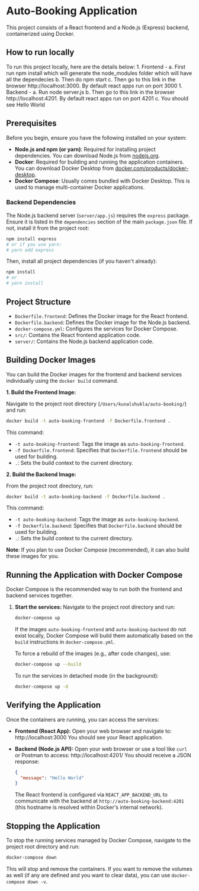 # Auto-Booking Application

This project consists of a React frontend and a Node.js (Express) backend, containerized using Docker.

## How to run locally
 To run this project locally, here are the details below:
    1. Frontend - 
        a. First run npm install which will generate the node_modules folder which will have all the dependecies
        b. Then do npm start
        c. Then go to this link in the browser http://localhost:3000. By default react apps run on port 3000
    1. Backend - 
        a. Run node server.js 
        b. Then go to this link in the browser http://localhost:4201. By default react apps run on port 4201
        c. You should see Hello World
    

## Prerequisites

Before you begin, ensure you have the following installed on your system:

-   **Node.js and npm (or yarn)**: Required for installing project dependencies. You can download Node.js from [nodejs.org](https://nodejs.org/).
-   **Docker**: Required for building and running the application containers. You can download Docker Desktop from [docker.com/products/docker-desktop](https://www.docker.com/products/docker-desktop).
-   **Docker Compose**: Usually comes bundled with Docker Desktop. This is used to manage multi-container Docker applications.

### Backend Dependencies

The Node.js backend server (`server/app.js`) requires the `express` package. Ensure it is listed in the `dependencies` section of the main `package.json` file. If not, install it from the project root:

```bash
npm install express
# or if you use yarn:
# yarn add express
```

Then, install all project dependencies (if you haven't already):
```bash
npm install
# or
# yarn install
```

## Project Structure

-   `Dockerfile.frontend`: Defines the Docker image for the React frontend.
-   `Dockerfile.backend`: Defines the Docker image for the Node.js backend.
-   `docker-compose.yml`: Configures the services for Docker Compose.
-   `src/`: Contains the React frontend application code.
-   `server/`: Contains the Node.js backend application code.

## Building Docker Images

You can build the Docker images for the frontend and backend services individually using the `docker build` command.

**1. Build the Frontend Image:**

Navigate to the project root directory (`/Users/kunalshukla/auto-booking/`) and run:

```bash
docker build -t auto-booking-frontend -f Dockerfile.frontend .
```

This command:
-   `-t auto-booking-frontend`: Tags the image as `auto-booking-frontend`.
-   `-f Dockerfile.frontend`: Specifies that `Dockerfile.frontend` should be used for building.
-   `.`: Sets the build context to the current directory.

**2. Build the Backend Image:**

From the project root directory, run:

```bash
docker build -t auto-booking-backend -f Dockerfile.backend .
```

This command:
-   `-t auto-booking-backend`: Tags the image as `auto-booking-backend`.
-   `-f Dockerfile.backend`: Specifies that `Dockerfile.backend` should be used for building.
-   `.`: Sets the build context to the current directory.

**Note**: If you plan to use Docker Compose (recommended), it can also build these images for you.

## Running the Application with Docker Compose

Docker Compose is the recommended way to run both the frontend and backend services together.

1.  **Start the services:**
    Navigate to the project root directory and run:
    ```bash
    docker-compose up
    ```
    If the images `auto-booking-frontend` and `auto-booking-backend` do not exist locally, Docker Compose will build them automatically based on the `build` instructions in `docker-compose.yml`.

    To force a rebuild of the images (e.g., after code changes), use:
    ```bash
    docker-compose up --build
    ```

    To run the services in detached mode (in the background):
    ```bash
    docker-compose up -d
    ```

## Verifying the Application

Once the containers are running, you can access the services:

*   **Frontend (React App):**
    Open your web browser and navigate to:
    http://localhost:3000
    You should see your React application.

*   **Backend (Node.js API):**
    Open your web browser or use a tool like `curl` or Postman to access:
    http://localhost:4201/
    You should receive a JSON response:
    ```json
    {
      "message": "Hello World"
    }
    ```
    The React frontend is configured via `REACT_APP_BACKEND_URL` to communicate with the backend at `http://auto-booking-backend:4201` (this hostname is resolved within Docker's internal network).

## Stopping the Application

To stop the running services managed by Docker Compose, navigate to the project root directory and run:

```bash
docker-compose down
```
This will stop and remove the containers. If you want to remove the volumes as well (if any are defined and you want to clear data), you can use `docker-compose down -v`.